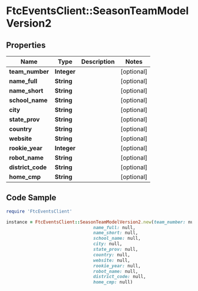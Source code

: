 # FtcEventsClient::SeasonTeamModelVersion2

## Properties

Name | Type | Description | Notes
------------ | ------------- | ------------- | -------------
**team_number** | **Integer** |  | [optional] 
**name_full** | **String** |  | [optional] 
**name_short** | **String** |  | [optional] 
**school_name** | **String** |  | [optional] 
**city** | **String** |  | [optional] 
**state_prov** | **String** |  | [optional] 
**country** | **String** |  | [optional] 
**website** | **String** |  | [optional] 
**rookie_year** | **Integer** |  | [optional] 
**robot_name** | **String** |  | [optional] 
**district_code** | **String** |  | [optional] 
**home_cmp** | **String** |  | [optional] 

## Code Sample

```ruby
require 'FtcEventsClient'

instance = FtcEventsClient::SeasonTeamModelVersion2.new(team_number: null,
                                 name_full: null,
                                 name_short: null,
                                 school_name: null,
                                 city: null,
                                 state_prov: null,
                                 country: null,
                                 website: null,
                                 rookie_year: null,
                                 robot_name: null,
                                 district_code: null,
                                 home_cmp: null)
```


